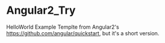 # Angular2_Try
HelloWorld Example Templte from Angular2's https://github.com/angular/quickstart, but it's a short version.
